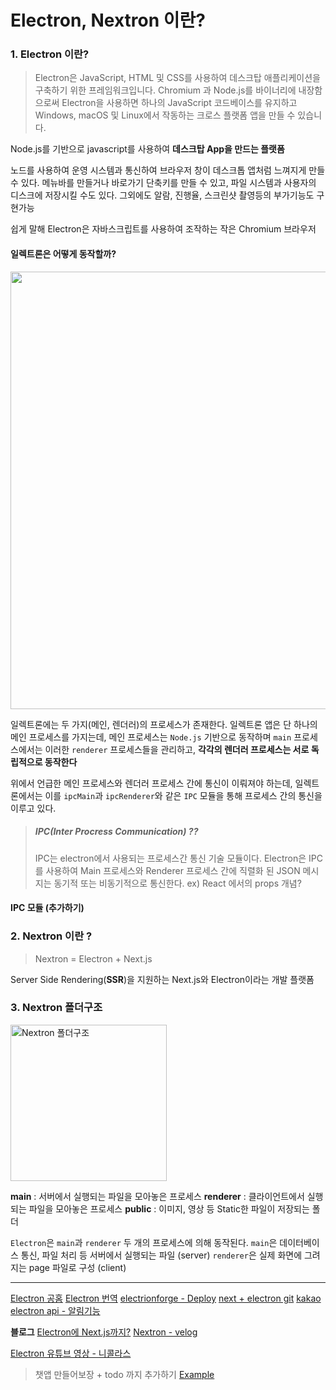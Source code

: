 # Electron, Nextron 이란?

### 1. Electron 이란?

> Electron은 JavaScript, HTML 및 CSS를 사용하여 데스크탑 애플리케이션을 구축하기 위한 프레임워크입니다. Chromium 과 Node.js를 바이너리에 내장함으로써 Electron을 사용하면 하나의 JavaScript 코드베이스를 유지하고 Windows, macOS 및 Linux에서 작동하는 크로스 플랫폼 앱을 만들 수 있습니다.

Node.js를 기반으로 javascript를 사용하여 **데스크탑 App을 만드는 플랫폼**

노드를 사용하여 운영 시스템과 통신하여 브라우저 창이 데스크톱 앱처럼 느껴지게 만들 수 있다.
메뉴바를 만들거나 바로가기 단축키를 만들 수 있고, 파일 시스템과 사용자의 디스크에 저장시킬 수도 있다.
그외에도 알람, 진행율, 스크린샷 촬영등의 부가기능도 구현가능

쉽게 말해 Electron은 자바스크립트를 사용하여 조작하는 작은 Chromium 브라우저

#### 일렉트론은 어떻게 동작할까?

<img width="700" src = "https://tech.kakao.com/storage/2022/01/03-18.png">

일렉트론에는 두 가지(메인, 렌더러)의 프로세스가 존재한다.
일렉트론 앱은 단 하나의 메인 프로세스를 가지는데, 메인 프로세스는 `Node.js` 기반으로 동작하며 `main` 프로세스에서는 이러한 `renderer` 프로세스들을 관리하고, **각각의 렌더러 프로세스는 서로 독립적으로 동작한다**

위에서 언급한 메인 프로세스와 렌더러 프로세스 간에 통신이 이뤄져야 하는데, 일렉트론에서는 이를 `ipcMain`과 `ipcRenderer`와 같은 `IPC` 모듈을 통해 프로세스 간의 통신을 이루고 있다.

> ##### IPC(Inter Procress Communication) ??
>
> IPC는 electron에서 사용되는 프로세스간 통신 기술 모듈이다.
> Electron은 IPC를 사용하여 Main 프로세스와 Renderer 프로세스 간에 직렬화 된 JSON 메시지는 동기적 또는 비동기적으로 통신한다.
> ex) React 에서의 props 개념?

#### IPC 모듈 (추가하기)

### 2. Nextron 이란 ?

> Nextron = Electron + Next.js

Server Side Rendering(**SSR**)을 지원하는 Next.js와 Electron이라는 개발 플랫폼

### 3. Nextron 폴더구조

<img width= "250" alt="Nextron 폴더구조" src="https://velog.velcdn.com/images%2Fminidoo%2Fpost%2Fc10d75b2-ac1c-4005-8b97-a3fa3ea73dec%2Fimage.png">

**main** : 서버에서 실행되는 파일을 모아놓은 프로세스
**renderer** : 클라이언트에서 실행되는 파일을 모아놓은 프로세스
**public** : 이미지, 영상 등 Static한 파일이 저장되는 폴더

`Electron`은 `main`과 `renderer` 두 개의 프로세스에 의해 동작된다.
`main`은 데이터베이스 통신, 파일 처리 등 서버에서 실행되는 파일 (server)
`renderer`은 실제 화면에 그려지는 page 파일로 구성 (client)

---

[Electron 공홈](https://www.electronjs.org/)
[Electron 번역](https://tinydew4.github.io/electron-ko)
[electrionforge - Deploy](https://www.electronforge.io)
[next + electron git](https://github.com/saltyshiomix/nextron)
[kakao](https://tech.kakao.com/2021/08/17/frontend-growth-11/)
[electron api - 알림기능](https://velog.io/@lumpenop/TIL-nextron.js-3-Electron-APIs-building-demo-app-220716)

**블로그**
[Electron에 Next.js까지?](https://velog.io/@minidoo/Electron)
[Nextron - velog](https://velog.io/@dngur9801/Nextron-Nextron-%EC%84%A4%EC%B9%98-%EB%B0%8F-%EC%8B%A4%ED%96%89%ED%95%98%EA%B8%B0-with-typescript)

[Electron 유튜브 영상 - 니콜라스](https://youtu.be/6Ep8ot0ABH0)

> 챗앱 만들어보장 + todo 까지 추가하기
> [Example](https://github.com/hyejineee/chat-desktop-app)
